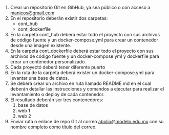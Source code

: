 1. Crear un repositorio Git en GibHub, ya sea público o con acceso a manicos@gmail.com
2. En el repositorio deberán existir dos carpetas:
    - cont_hub
    - cont_dockerfile
3. En la carpeta cont_hub deberá estar todo el proyecto con sus archivos de código fuente y un docker-compose.yml para crear un contenedor desde una imagen existente.
4. En la carpeta cont_dockerfile deberá estar todo el proyecto con sus archivos de código fuente y un docker-compose.yml y dockerfile para crear un contenedor personalizado.
5. Cada proyectó deberá tener diferente puerto
6. En la ruta de la carpeta deberá exister un docker-compose.yml para levantar una base de datos.
7. Se deberá crear un archivo en ruta llamado README.md en el cual deberán detallar las instrucciones y comandos a ejecutar para realizar el levantamiento o deploy de cada contenedor.
8. El resultado deberán ser tres contenedores:
    1. base de datos
    2. web 1
    3. web 2
9. Enviar ruta o enlace de repo Git al correo abolio@modelo.edu.mx con su nombre completo como título del correo.

